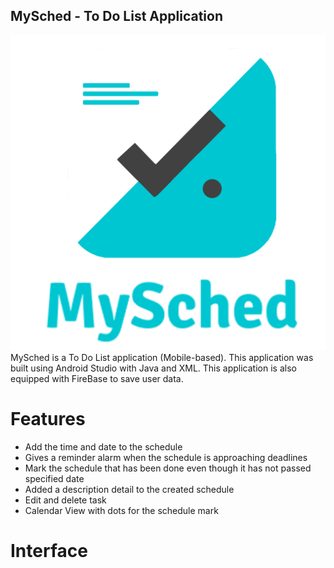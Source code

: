 ## MySched - To Do List Application
![alt text](https://github.com/WaduheX99/MySched-To-Do-List-13917/blob/master/app/src/main/res/drawable/logowithtext.png?raw=true)
MySched is a To Do List application (Mobile-based). This application was built using Android Studio with Java and XML. This application is also equipped with FireBase to save user data.

# Features
- Add the time and date to the schedule
- Gives a reminder alarm when the schedule is approaching deadlines
- Mark the schedule that has been done even though it has not passed specified date
- Added a description detail to the created schedule
- Edit and delete task
- Calendar View with dots for the schedule mark

# Interface
